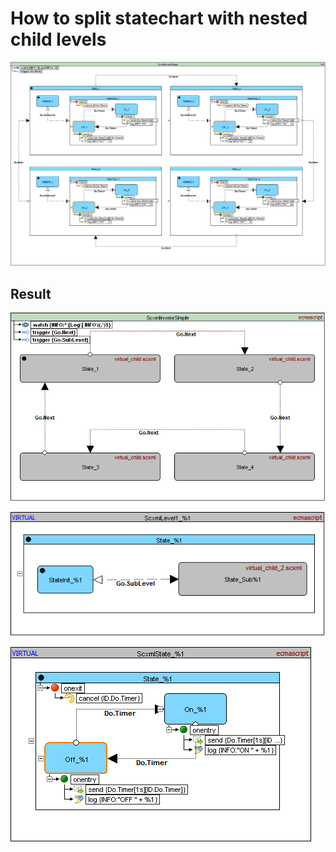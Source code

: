# How to split statechart with nested child levels

![](Images/Simple2.png)

## Result
![](Images/parent.png)

![](Images/virtual_child.png)

![](Images/virtual_child_2.png)